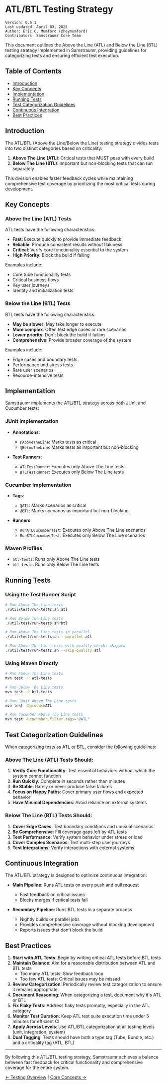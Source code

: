 # ATL/BTL Testing Strategy

```
Version: 0.6.1
Last updated: April 03, 2025
Author: Eric C. Mumford (@heymumford)
Contributors: Samstraumr Core Team
```

This document outlines the Above the Line (ATL) and Below the Line (BTL) testing strategy implemented in Samstraumr, providing guidelines for categorizing tests and ensuring efficient test execution.

## Table of Contents
- [Introduction](#introduction)
- [Key Concepts](#key-concepts)
- [Implementation](#implementation)
- [Running Tests](#running-tests)
- [Test Categorization Guidelines](#test-categorization-guidelines)
- [Continuous Integration](#continuous-integration)
- [Best Practices](#best-practices)

## Introduction

The ATL/BTL (Above the Line/Below the Line) testing strategy divides tests into two distinct categories based on criticality:

1. **Above The Line (ATL)**: Critical tests that MUST pass with every build
2. **Below The Line (BTL)**: Important but non-blocking tests that can run separately

This division enables faster feedback cycles while maintaining comprehensive test coverage by prioritizing the most critical tests during development.

## Key Concepts

### Above the Line (ATL) Tests

ATL tests have the following characteristics:
- **Fast**: Execute quickly to provide immediate feedback
- **Reliable**: Produce consistent results without flakiness
- **Critical**: Verify core functionality essential to the system
- **High Priority**: Block the build if failing

Examples include:
- Core tube functionality tests
- Critical business flows
- Key user journeys
- Identity and initialization tests

### Below the Line (BTL) Tests

BTL tests have the following characteristics:
- **May be slower**: May take longer to execute
- **More complex**: Often test edge cases or rare scenarios
- **Lower priority**: Don't block the build if failing
- **Comprehensive**: Provide broader coverage of the system

Examples include:
- Edge cases and boundary tests
- Performance and stress tests
- Rare user scenarios
- Resource-intensive tests

## Implementation

Samstraumr implements the ATL/BTL strategy across both JUnit and Cucumber tests:

### JUnit Implementation

- **Annotations**: 
  - `@AboveTheLine`: Marks tests as critical
  - `@BelowTheLine`: Marks tests as important but non-blocking

- **Test Runners**:
  - `ATLTestRunner`: Executes only Above The Line tests
  - `BTLTestRunner`: Executes only Below The Line tests

### Cucumber Implementation

- **Tags**:
  - `@ATL`: Marks scenarios as critical
  - `@BTL`: Marks scenarios as important but non-blocking

- **Runners**:
  - `RunATLCucumberTest`: Executes only Above The Line scenarios
  - `RunBTLCucumberTest`: Executes only Below The Line scenarios

### Maven Profiles

- `atl-tests`: Runs only Above The Line tests
- `btl-tests`: Runs only Below The Line tests

## Running Tests

### Using the Test Runner Script

```bash
# Run Above The Line tests
./util/test/run-tests.sh atl

# Run Below The Line tests
./util/test/run-tests.sh btl

# Run Above The Line tests in parallel
./util/test/run-tests.sh --parallel atl

# Run Above The Line tests with quality checks skipped
./util/test/run-tests.sh --skip-quality atl
```

### Using Maven Directly

```bash
# Run Above The Line tests
mvn test -P atl-tests

# Run Below The Line tests
mvn test -P btl-tests

# Run JUnit Above The Line tests
mvn test -Dgroups=ATL

# Run Cucumber Above The Line tests
mvn test -Dcucumber.filter.tags="@ATL"
```

## Test Categorization Guidelines

When categorizing tests as ATL or BTL, consider the following guidelines:

### Above The Line (ATL) Tests Should:

1. **Verify Core Functionality**: Test essential behaviors without which the system cannot function
2. **Run Quickly**: Complete in seconds rather than minutes
3. **Be Stable**: Rarely or never produce false failures
4. **Focus on Happy Paths**: Cover primary user flows and expected behavior
5. **Have Minimal Dependencies**: Avoid reliance on external systems

### Below The Line (BTL) Tests Should:

1. **Cover Edge Cases**: Test boundary conditions and unusual scenarios
2. **Be Comprehensive**: Fill coverage gaps left by ATL tests
3. **Test Performance**: Verify system behavior under stress or load
4. **Cover Complex Scenarios**: Test multi-step user journeys
5. **Test Integrations**: Verify interactions with external systems

## Continuous Integration

The ATL/BTL strategy is designed to optimize continuous integration:

- **Main Pipeline**: Runs ATL tests on every push and pull request
  - Fast feedback on critical issues
  - Blocks merges if critical tests fail

- **Secondary Pipeline**: Runs BTL tests in a separate process
  - Nightly builds or parallel jobs
  - Provides comprehensive coverage without blocking development
  - Reports issues that don't block the build

## Best Practices

1. **Start with ATL Tests**: Begin by writing critical ATL tests before BTL tests
2. **Maintain Balance**: Aim for a reasonable distribution between ATL and BTL tests
   - Too many ATL tests: Slow feedback loop
   - Too few ATL tests: Critical issues may be missed
3. **Review Categorization**: Periodically review test categorization to ensure it remains appropriate
4. **Document Reasoning**: When categorizing a test, document why it's ATL or BTL
5. **Fix Flaky Tests**: Address flaky tests promptly, especially in the ATL category
6. **Monitor Test Duration**: Keep ATL test suite execution time under 5 minutes for efficient CI
7. **Apply Across Levels**: Use ATL/BTL categorization at all testing levels (unit, integration, system)
8. **Dual Tagging**: Tests should have both a type tag (Tube, Bundle, etc.) and a criticality tag (ATL, BTL)

---

By following this ATL/BTL testing strategy, Samstraumr achieves a balance between fast feedback for critical functionality and comprehensive coverage for the entire system.

[← Testing Overview](./Testing.md) | [Core Concepts →](./CoreConcepts.md)